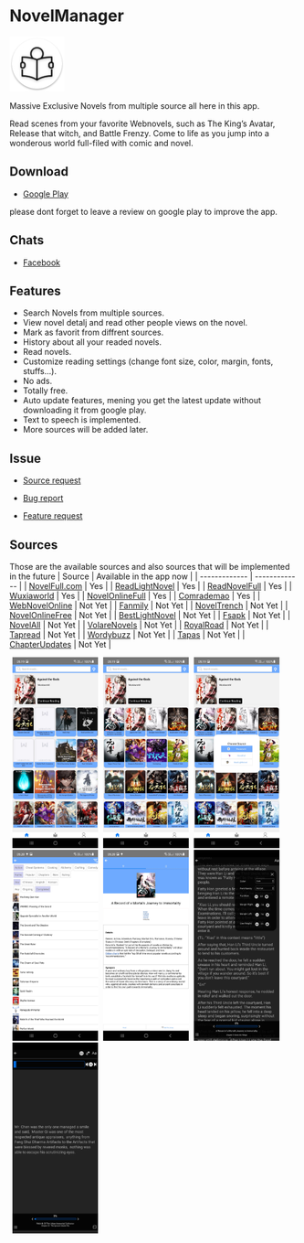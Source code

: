 # NovelManager
![Icons](https://github.com/AlenToma/NovelManager-public/blob/main/Screenshots/Icons/res/mipmap-xhdpi/ic_launcher.png?raw=true)

 Massive Exclusive Novels from multiple source all here in this app.

Read scenes from your favorite Webnovels, such as The King’s Avatar, Release that witch, and Battle Frenzy. Come to life as you jump into a wonderous world full-filed with comic and novel.

## Download
* [Google Play](https://play.google.com/store/apps/details?id=com.novelmanager)

please dont forget to leave a review on google play to improve the app.

## Chats
* [Facebook](https://www.facebook.com/groups/4251520684862135)

## Features

* Search Novels from multiple sources.
* View novel detalj and read other people views on the novel.
* Mark as favorit from diffrent sources.
* History about all your readed novels.
* Read novels.
* Customize reading settings (change font size, color, margin, fonts, stuffs...).
* No ads.
* Totally free.
* Auto update features, mening you get the latest update without downloading it from google play.
* Text to speech is implemented.
* More sources will be added later.

## Issue
* [Source request](https://github.com/AlenToma/NovelManager/issues/new?assignees=&labels=enhancement&template=source-request.md&title=Source+Request)
 
* [Bug report](https://github.com/AlenToma/NovelManager/issues/new?assignees=&labels=&template=bug_report.md&title=)
 
* [Feature request](https://github.com/AlenToma/NovelManager/issues/new?assignees=&labels=&template=feature_request.md&title=)

## Sources
Those are the available sources and also sources that will be implemented in the future
| Source  | Available in the app now |
| ------------- | ------------- |
| [NovelFull.com](https://novelfull.com)  |  Yes  |
| [ReadLightNovel](https://www.readlightnovel.cc)  | Yes  |
| [ReadNovelFull](https://readnovelfull.com)  | Yes  |
| [Wuxiaworld](https://www.wuxiaworld.com)  | Yes  |
| [NovelOnlineFull](https://novelonlinefull.com)  | Yes  |
| [Comrademao](https://comrademao.com/mtype/chinese/)  | Yes  |
| [WebNovelOnline](https://webnovelonline.com/)  | Not Yet  |
| [Fanmily](https://www.fanmily.org/)  | Not Yet  |
| [NovelTrench](https://noveltrench.com/)  | Not Yet  |
| [NovelOnlineFree](https://novelonlinefree.com)  | Not Yet  |
| [BestLightNovel](https://bestlightnovel.com)  | Not Yet  |
| [Fsapk](https://fsapk.com)  | Not Yet  |
| [NovelAll](https://www.novelall.com)  | Not Yet  |
| [VolareNovels](https://www.volarenovels.com)  | Not Yet  |
| [RoyalRoad](https://www.royalroad.com)  | Not Yet  |
| [Tapread](http://www.tapread.com)  | Not Yet  |
| [Wordybuzz](https://wordybuzz.com)  | Not Yet  |
| [Tapas](https://tapas.io)  | Not Yet  |
| [ChapterUpdates](https://www.chapterupdates.com)  | Not Yet  |

<div>

<img style="margin-left:5px" src="https://github.com/AlenToma/NovelManager-public/blob/main/Screenshots/Screenshot_20210130-051921_NovelManager.jpg?raw=true" width="150">
<img style="margin-left:5px" src="https://github.com/AlenToma/NovelManager-public/blob/main/Screenshots/Screenshot_20210130-051951_NovelManager.jpg?raw=true" width="150">
<img style="margin-left:5px" src="https://github.com/AlenToma/NovelManager-public/blob/main/Screenshots/Screenshot_20210130-051958_NovelManager.jpg?raw=true" width="150">
<img style="margin-left:5px" src="https://github.com/AlenToma/NovelManager-public/blob/main/Screenshots/Screenshot_20210130-052020_NovelManager.jpg?raw=true" width="150">
<img style="margin-left:5px" src="https://github.com/AlenToma/NovelManager-public/blob/main/Screenshots/Screenshot_20210130-052041_NovelManager.jpg?raw=true" width="150">
<img style="margin-left:5px" src="https://github.com/AlenToma/NovelManager-public/blob/main/Screenshots/Screenshot_1_20210130-052105_NovelManager.jpg?raw=true" width="150">
<img style="margin-left:5px" src="https://github.com/AlenToma/NovelManager-public/blob/main/Screenshots/Screenshot_20210210-110720_NovelManager.jpg?raw=true" width="150">
 <div>


